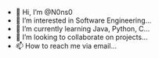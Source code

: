 - 👋 Hi, I’m @N0ns0
- 👀 I’m interested in Software Engineering...
- 🌱 I’m currently learning Java, Python, C...
- 💞️ I’m looking to collaborate on projects...
- 📫 How to reach me via email...
<!---
N0ns0/N0ns0 is a ✨ special ✨ repository because its `README.md` (this file) appears on your GitHub profile.
You can click the Preview link to take a look at your changes.
--->
